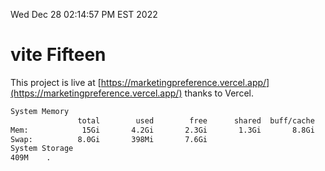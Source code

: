 Wed Dec 28 02:14:57 PM EST 2022

# vite Fifteen


This project is live at [https://marketingpreference.vercel.app/](https://marketingpreference.vercel.app/) thanks to Vercel.

```bash
System Memory
               total        used        free      shared  buff/cache   available
Mem:            15Gi       4.2Gi       2.3Gi       1.3Gi       8.8Gi       9.4Gi
Swap:          8.0Gi       398Mi       7.6Gi
System Storage
409M	.
```
```bash
